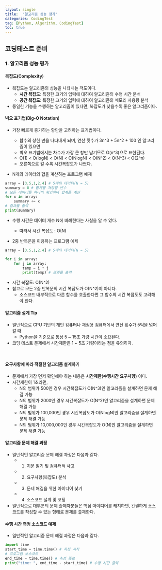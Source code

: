 ```yaml
---
layout: single
title:  "알고리즘 성능 평가"
categories: CodingTest
tag: [Python, Algorithm, CodingTest]
toc: true
---
```


<head>
  <style>
    table.dataframe {
      white-space: normal;
      width: 100%;
      height: 240px;
      display: block;
      overflow: auto;
      font-family: Arial, sans-serif;
      font-size: 0.9rem;
      line-height: 20px;
      text-align: center;
      border: 0px !important;
    }

    table.dataframe th {
      text-align: center;
      font-weight: bold;
      padding: 8px;
    }

    table.dataframe td {
      text-align: center;
      padding: 8px;
    }

    table.dataframe tr:hover {
      background: #b8d1f3; 
    }

    .output_prompt {
      overflow: auto;
      font-size: 0.9rem;
      line-height: 1.45;
      border-radius: 0.3rem;
      -webkit-overflow-scrolling: touch;
      padding: 0.8rem;
      margin-top: 0;
      margin-bottom: 15px;
      font: 1rem Consolas, "Liberation Mono", Menlo, Courier, monospace;
      color: $code-text-color;
      border: solid 1px $border-color;
      border-radius: 0.3rem;
      word-break: normal;
      white-space: pre;
    }

  .dataframe tbody tr th:only-of-type {
      vertical-align: middle;
  }

  .dataframe tbody tr th {
      vertical-align: top;
  }

  .dataframe thead th {
      text-align: center !important;
      padding: 8px;
  }

  .page__content p {
      margin: 0 0 0px !important;
  }

  .page__content p > strong {
    font-size: 0.8rem !important;
  }

  </style>
</head>


<h2>코딩테스트 준비</h2>
<h3>1. 알고리즘 성능 평가</h3>

<h4>복잡도(Complexity)</h4>

* 복잡도는 알고리즘의 성능을 나타내는 척도이다.
  * **시간 복잡도**: 특정한 크기의 입력에 대하여 알고리즘의 수행 시간 분석
  * **공간 복잡도**: 특정한 크기의 입력에 대하여 알고리즘의 메모리 사용량 분석
* 동일한 기능을 수행하는 알고리즘이 있다면, 복잡도가 낮을수록 좋은 알고리즘이다. 

<h4>빅오 표기법(Big-O Notation)</h4>

* 가장 빠르게 증가하는 항만을 고려하는 표기법이다. 
  * 함수의 상한 만을 나타내게 되며, 연산 횟수가 3n^3 + 5n^2 + 100 인 알고리즘이 있으면
  * 빅오 표기법에서는 차수가 가장 큰 항만 남기므로 O(n^3)으로 표현된다.
  * O(1) < O(logN) < O(N) < O(NlogN) < O(N^2) < O(N^3) < O(2^n) 
  * 오른쪽으로 갈 수록 시간복잡도가 나쁘다.

* N개의 데이터의 합을 계산하는 프로그램 예제
```python
array = [3,5,1,2,4] # 5개의 데이터(N = 5)
summary = 0 # 합계를 저장할 변수
# 모든 데이터를 하나씩 확인하며 합계를 계싼
for x in array:
    summary += x
# 결과를 출력
print(summary)
```

* 수행 시간은 데이터 개수 N에 비례한다는 사실을 알 수 있다.
  * 따라서 시간 복잡도 : O(N)

* 2중 반복문을 이용하는 프로그램 예제
```python
array = [3,5,1,2,4] # 5개의 데이터(N = 5)

for i in array:
    for j in array:
        temp = i * j
        print(temp) # 결과를 출력
```
* 시간 복잡도: O(N^2)
* 참고로 모든 2중 반복문의 시간 복잡도가 O(N^2)이 아니다. 
  * 소스코드 내부적으로 다른 함수를 호출한다면 그 함수의 시간 복잡도도 고려해야 한다. 

<h4>알고리즘 설계 Tip</h4>

* 일반적으로 CPU 기반의 개인 컴퓨터나 채점용 컴퓨터에서 연산 횟수가 5억을 넘어갈 때
  * Python을 기준으로 통상 5 ~ 15초 가량 시간이 소요된다. 
* 코딩 테스트 문제에서 시간제한은 1 ~ 5초 가량이라는 점을 유의하자.
<br>

<h4>요구사항에 따라 적절한 알고리즘 설계하기</h4>

* 문제에서 가장 먼저 확인해야 하는 내용은 **시간제한(수행시간 요구사항)** 이다.
* 시간제한이 1초라면,
  * N의 범위가 500인 경우 시간복잡도가 O(N^3)인 알고리즘을 설계하면 문제 해결 가능
  * N의 범위가 2000인 경우 시간복잡도가 O(N^2)인 알고리즘을 설계하면 문제 해결 가능
  * N의 범위가 100,000인 경우 시간복잡도가 O(NlogN)인 알고리즘을 설계하면 문제 해결 가능 
  * N의 범위가 10,000,000인 경우 시간복잡도가 O(N)인 알고리즘을 설계하면 문제 해결 가능 

<h4>알고리즘 문제 해결 과정</h4>

* 일반적인 알고리즘 문제 해결 과정은 다음과 같다. 
  * 1. 지문 읽기 및 컴퓨터적 사고
  * 2. 요구사항(복잡도) 분석
  * 3. 문제 해결을 위한 아이디어 찾기
  * 4. 소스코드 설계 및 코딩
* 일반적으로 대부분의 문제 출제자분들은 핵심 아이디어를 캐치하면, 간결하게 소스코드를 작성할 수 있는 형태로 문제를 출제한다.

<h4>수행 시간 측정 소스코드 예제</h4>

* 일반적인 알고리즘 문제 해결 과정은 다음과 같다. 

```python
import time
start_time = time.time() # 측정 시작
# 프로그램 소스코드
end_time = time.time() # 측정 종료
print("time: ", end_time - start_time) # 수행 시간 출력
```